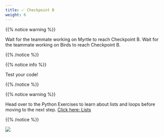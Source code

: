 ```yaml
---
title: ✅ Checkpoint B
weight: 6
---
```


{{% notice warning %}}

Wait for the teammate working on Myrtle to reach Checkpoint B.
Wait for the teammate working on Birds to reach Checkpoint B.

{{% /notice %}}

{{% notice info %}}

Test your code!

{{% /notice %}}

{{% notice warning %}}

Head over to the Python Exercises to learn about lists and loops before moving to the next step. [Click here: Lists](../../exercises/lists)

{{% /notice %}}

![](../../images/checkpoint8.gif)
